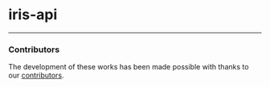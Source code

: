 # iris-api

---
### Contributors

The development of these works has been made possible with thanks to our [contributors](https://github.com/National-Digital-Twin/ndtp-styling-assets/graphs/contributors).
